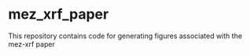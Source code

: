 # mez_xrf_paper
This repository contains code for generating figures associated with the mez-xrf paper
